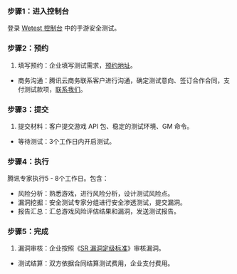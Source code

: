### 步骤1：进入控制台

登录 <a targert="_blank" href="https://console.cloud.tencent.com/wetest/sr">Wetest 控制台</a> 中的手游安全测试。

### 步骤2：预约

1. 填写预约：企业填写测试需求，<a targert="_blank" href="https://console.cloud.tencent.com/wetest/sr">预约地址</a>。
- 商务沟通：腾讯云商务联系客户进行沟通，确定测试意向、签订合作合同，支付测试款项，<a targert="_blank" href="https://cloud.tencent.com/act/event/connect-service">联系我们</a>。

### 步骤3：提交

1. 提交材料：客户提交游戏 API 包、稳定的测试环境、GM 命令。
- 等待测试：3个工作日内开启测试。

### 步骤4：执行

腾讯专家执行5 - 8个工作日。包含：
- 风险分析：熟悉游戏，进行风险分析，设计测试风险点。
- 漏洞挖掘：安全测试专家分组进行安全渗透测试，提交漏洞。
- 报告汇总：汇总游戏风险评估结果和漏洞，发送测试报告。

### 步骤5：完成   

1. 漏洞审核：企业按照《[SR 漏洞定级标准](https://cloud.tencent.com/document/product/574/8811)》审核漏洞。
- 测试结算：双方依据合同结算测试费用，企业支付费用。

